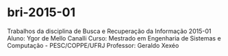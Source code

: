 # bri-2015-01

Trabalhos da disciplina de Busca e Recuperação da Informação 2015-01
Aluno: Ygor de Mello Canalli
Curso: Mestrado em Engenharia de Sistemas e Computação - PESC/COPPE/UFRJ
Professor: Geraldo Xexéo
